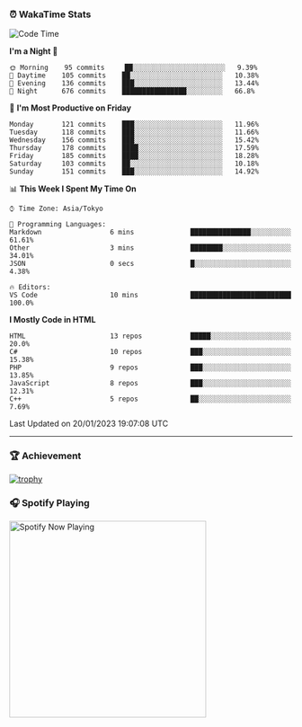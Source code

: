 ### ⏰ WakaTime Stats


<!--START_SECTION:waka-->
![Code Time](http://img.shields.io/badge/Code%20Time-510%20hrs%2028%20mins-blue)

**I'm a Night 🦉** 

```text
🌞 Morning    95 commits     ██░░░░░░░░░░░░░░░░░░░░░░░   9.39% 
🌆 Daytime    105 commits    ██░░░░░░░░░░░░░░░░░░░░░░░   10.38% 
🌃 Evening    136 commits    ███░░░░░░░░░░░░░░░░░░░░░░   13.44% 
🌙 Night      676 commits    ████████████████░░░░░░░░░   66.8%

```
📅 **I'm Most Productive on Friday** 

```text
Monday       121 commits    ███░░░░░░░░░░░░░░░░░░░░░░   11.96% 
Tuesday      118 commits    ███░░░░░░░░░░░░░░░░░░░░░░   11.66% 
Wednesday    156 commits    ███░░░░░░░░░░░░░░░░░░░░░░   15.42% 
Thursday     178 commits    ████░░░░░░░░░░░░░░░░░░░░░   17.59% 
Friday       185 commits    ████░░░░░░░░░░░░░░░░░░░░░   18.28% 
Saturday     103 commits    ██░░░░░░░░░░░░░░░░░░░░░░░   10.18% 
Sunday       151 commits    ███░░░░░░░░░░░░░░░░░░░░░░   14.92%

```


📊 **This Week I Spent My Time On** 

```text
⌚︎ Time Zone: Asia/Tokyo

💬 Programming Languages: 
Markdown                 6 mins              ███████████████░░░░░░░░░░   61.61% 
Other                    3 mins              ████████░░░░░░░░░░░░░░░░░   34.01% 
JSON                     0 secs              █░░░░░░░░░░░░░░░░░░░░░░░░   4.38%

🔥 Editors: 
VS Code                  10 mins             █████████████████████████   100.0%

```

**I Mostly Code in HTML** 

```text
HTML                     13 repos            █████░░░░░░░░░░░░░░░░░░░░   20.0% 
C#                       10 repos            ███░░░░░░░░░░░░░░░░░░░░░░   15.38% 
PHP                      9 repos             ███░░░░░░░░░░░░░░░░░░░░░░   13.85% 
JavaScript               8 repos             ███░░░░░░░░░░░░░░░░░░░░░░   12.31% 
C++                      5 repos             ██░░░░░░░░░░░░░░░░░░░░░░░   7.69%

```



 Last Updated on 20/01/2023 19:07:08 UTC
<!--END_SECTION:waka-->

---

### 🏆 Achievement

[![trophy](https://github-profile-trophy.vercel.app/?username=Slime-hatena&theme=flat&no-bg=true&no-frame=true&column=8)](https://github.com/ryo-ma/github-profile-trophy)

### 🎧 Spotify Playing

[<img src="https://spotify-now-playing-slime-hatena.vercel.app/api/spotify-playing" alt="Spotify Now Playing" width="350" />](https://open.spotify.com/user/slime_hatena)

<!--
**Slime-hatena/Slime-hatena** is a ✨ _special_ ✨ repository because its `README.md` (this file) appears on your GitHub profile.

Here are some ideas to get you started:

- 🔭 I’m currently working on ...
- 🌱 I’m currently learning ...
- 👯 I’m looking to collaborate on ...
- 🤔 I’m looking for help with ...
- 💬 Ask me about ...
- 📫 How to reach me: ...
- 😄 Pronouns: ...
- ⚡ Fun fact: ...
-->

